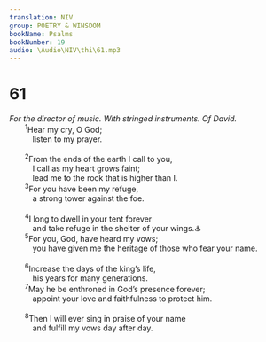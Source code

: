 ```yaml
---
translation: NIV
group: POETRY & WINSDOM
bookName: Psalms 
bookNumber: 19
audio: \Audio\NIV\thi\61.mp3
---
```


<div class="title"><h1>61</h1><i>For the director of music. With stringed instruments. Of David.</i></div>
<span class="verse thi_61_1">  <sup>1</sup>Hear my cry, O God; <br/>   listen to my prayer. <br/><br/></span>
<span class="verse thi_61_2">  <sup>2</sup>From the ends of the earth I call to you, <br/>   I call as my heart grows faint; <br/>   lead me to the rock that is higher than I. <br/></span>
<span class="verse thi_61_3">  <sup>3</sup>For you have been my refuge, <br/>   a strong tower against the foe. <br/><br/></span>
<span class="verse thi_61_4">  <sup>4</sup>I long to dwell in your tent forever <br/>   and take refuge in the shelter of your wings.<a data-toggle="tooltip" data-placement="bottom" title="The Hebrew has Selah (a word of uncertain meaning) here.">⚓</a><br/></span>
<span class="verse thi_61_5">  <sup>5</sup>For you, God, have heard my vows; <br/>   you have given me the heritage of those who fear your name. <br/><br/></span>
<span class="verse thi_61_6">  <sup>6</sup>Increase the days of the king’s life, <br/>   his years for many generations. <br/></span>
<span class="verse thi_61_7">  <sup>7</sup>May he be enthroned in God’s presence forever; <br/>   appoint your love and faithfulness to protect him. <br/><br/></span>
<span class="verse thi_61_8">  <sup>8</sup>Then I will ever sing in praise of your name <br/>   and fulfill my vows day after day. <br/></span>
